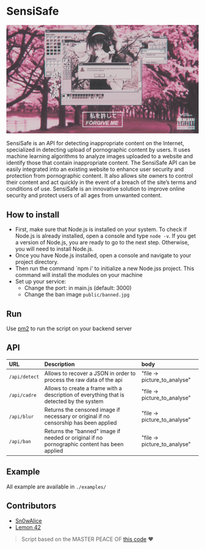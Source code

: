 # SensiSafe

![](https://github.com/Sn0wAlice/SensiSafe/blob/main/public/banned.jpg?raw=true)

SensiSafe is an API for detecting inappropriate content on the Internet, specialized in detecting upload of pornographic content by users. It uses machine learning algorithms to analyze images uploaded to a website and identify those that contain inappropriate content. The SensiSafe API can be easily integrated into an existing website to enhance user security and protection from pornographic content. It also allows site owners to control their content and act quickly in the event of a breach of the site’s terms and conditions of use. SensiSafe is an innovative solution to improve online security and protect users of all ages from unwanted content.

## How to install 
- First, make sure that Node.js is installed on your system. To check if Node.js is already installed, open a console and type `node -v`. If you get a version of Node.js, you are ready to go to the next step. Otherwise, you will need to install Node.js.
- Once you have Node.js installed, open a console and navigate to your project directory.
- Then run the command `npm i' to initialize a new Node.jss project. This command will install the modules on your machine
- Set up your service: 
  - Change the port: in main.js (default: 3000)
  - Change the ban image `public/banned.jpg`

## Run
Use [pm2](https://pm2.io/docs/runtime/overview/) to run the script on your backend server

## API
| URL | Description | body |
| :-- | :---------- | :--- |
| `/api/detect` | Allows to recover a JSON in order to process the raw data of the api | "file -> picture_to_analyse"|
| `/api/cadre` | Allows to create a frame with a description of everything that is detected by the system | "file -> picture_to_analyse"|
| `/api/blur` | Returns the censored image if necessary or original if no censorship has been applied | "file -> picture_to_analyse"|
| `/api/ban` | Returns the "banned" image if needed or original if no pornographic content has been applied | "file -> picture_to_analyse"|

## Example
All example are available in `./examples/`


## Contributors
- [Sn0wAlice](https://github.com/Sn0wAlice)
- [Lemon 42](https://github.com/lemon-42)

> Script based on the MASTER PEACE OF [this code](https://github.com/vladmandic/nudenet) ❤️
